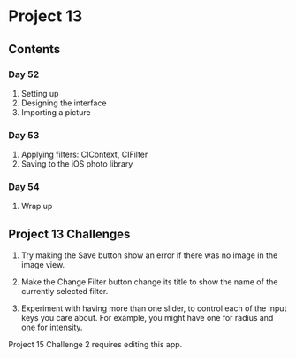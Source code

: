 
# Project 13

## Contents 

### Day 52
1. Setting up
2. Designing the interface
3. Importing a picture

### Day 53
1. Applying filters: CIContext, CIFilter
2. Saving to the iOS photo library

### Day 54
1. Wrap up

## Project 13 Challenges

1. Try making the Save button show an error if there was no image in the image view.

2. Make the Change Filter button change its title to show the name of the currently selected filter.

3. Experiment with having more than one slider, to control each of the input keys you care about. For example, you might have one for radius and one for intensity.

Project 15 Challenge 2 requires editing this app. 
